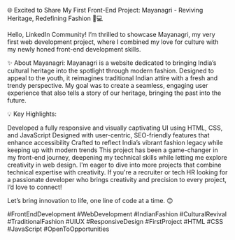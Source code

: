 🌐 Excited to Share My First Front-End Project: Mayanagri - Reviving Heritage, Redefining Fashion 🎨💻

Hello, LinkedIn Community! I’m thrilled to showcase Mayanagri, my very first web development project, where I combined my love for culture with my newly honed front-end development skills.

✨ About Mayanagri: Mayanagri is a website dedicated to bringing India’s cultural heritage into the spotlight through modern fashion. Designed to appeal to the youth, it reimagines traditional Indian attire with a fresh and trendy perspective. My goal was to create a seamless, engaging user experience that also tells a story of our heritage, bringing the past into the future.

💡 Key Highlights:

Developed a fully responsive and visually captivating UI using HTML, CSS, and JavaScript
Designed with user-centric, SEO-friendly features that enhance accessibility
Crafted to reflect India’s vibrant fashion legacy while keeping up with modern trends
This project has been a game-changer in my front-end journey, deepening my technical skills while letting me explore creativity in web design. I'm eager to dive into more projects that combine technical expertise with creativity. If you're a recruiter or tech HR looking for a passionate developer who brings creativity and precision to every project, I’d love to connect!

Let’s bring innovation to life, one line of code at a time. 😊

#FrontEndDevelopment #WebDevelopment #IndianFashion #CulturalRevival #TraditionalFashion #UIUX #ResponsiveDesign #FirstProject #HTML #CSS #JavaScript #OpenToOpportunities
